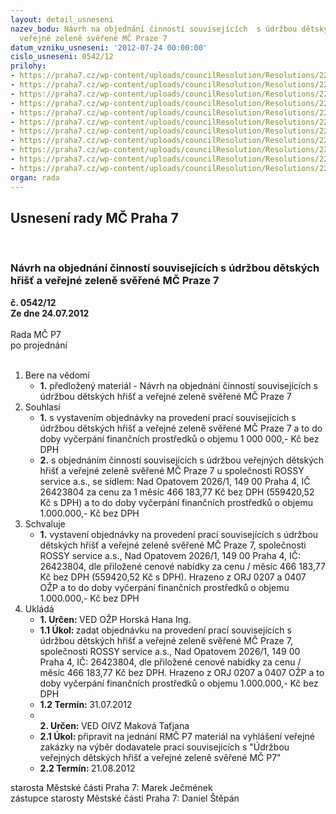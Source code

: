 ```yaml
---
layout: detail_usneseni
nazev_bodu: Návrh na objednání činností souvisejících  s údržbou dětských hřišť a
  veřejné zeleně svěřené MČ Praze 7
datum_vzniku_usneseni: '2012-07-24 00:00:00'
cislo_usneseni: 0542/12
prilohy:
- https://praha7.cz/wp-content/uploads/councilResolution/Resolutions/22648/38-12-sod_-_rada_rossy_%c3%badr%c5%beba.doc
- https://praha7.cz/wp-content/uploads/councilResolution/Resolutions/22648/38-12-zru%c5%a1en%c3%ad__zak%c3%a1zky.doc
- https://praha7.cz/wp-content/uploads/councilResolution/Resolutions/22648/38-12-p%c5%99%c3%adloha_%c4%8d._1.xls
- https://praha7.cz/wp-content/uploads/councilResolution/Resolutions/22648/38-12-cn_sedmikr%c3%a1ska.doc
- https://praha7.cz/wp-content/uploads/councilResolution/Resolutions/22648/38-12-cn_34-p7-09_sv__anton%c3%adn_p7.xls
- https://praha7.cz/wp-content/uploads/councilResolution/Resolutions/22648/38-12-cn_u_pr%c5%afhonu.doc
- https://praha7.cz/wp-content/uploads/councilResolution/Resolutions/22648/38-12-cn_argentinsk%c3%a1.doc
- https://praha7.cz/wp-content/uploads/councilResolution/Resolutions/22648/38-12-cn_osad%c3%ad.doc
- https://praha7.cz/wp-content/uploads/councilResolution/Resolutions/22648/38-12-cn_poup%c4%9btova.doc
- https://praha7.cz/wp-content/uploads/councilResolution/Resolutions/22648/38-12-cn_u__sparty.doc
- https://praha7.cz/wp-content/uploads/councilResolution/Resolutions/22648/38-12-cn_za_pap%c3%adrnou.doc
organ: rada
---
```

<div id="ucUsn_pList" class="usn">
	<span><h2>Usnesení rady MČ Praha 7 </h2>
<br></span><div class="standBody">
<span><h3>Návrh na objednání činností souvisejících  s údržbou dětských hřišť a veřejné zeleně svěřené MČ Praze 7</h3></span><div class="center">
		<strong>č. 0542/12</strong><br>
	</div>
<div class="center">
		<strong>Ze dne 24.07.2012</strong><br><br>
	</div>Rada MČ P7<br> po projednání<br><br><ol>
<li>Bere na vědomí<ul><li>
<strong>1.</strong> předložený materiál - Návrh na objednání činností souvisejících s údržbou dětských hřišť a veřejné zeleně svěřené MČ Praze 7</li></ul>
</li>
<li>Souhlasí<ul>
<li>
<strong>1.</strong> s vystavením objednávky na provedení prací souvisejících s údržbou dětských hřišť a veřejné zeleně svěřené MČ Praze 7 a to do doby vyčerpání finančních  prostředků o objemu 1 000 000,- Kč bez DPH    </li>
<li>
<strong>2.</strong> s objednáním činností souvisejících s údržbou veřejných dětských hřišť a veřejné zeleně svěřené MČ Praze 7 u společnosti ROSSY service a.s.,  se sídlem:  Nad Opatovem 2026/1, 149 00 Praha 4, IČ 26423804 za cenu za 1 měsíc   466 183,77  Kč bez DPH (559420,52 Kč s DPH) a to do doby vyčerpání  finančních prostředků o objemu 1.000.000,- Kč bez DPH</li>
</ul>
</li>
<li>Schvaluje<ul><li>
<strong>1.</strong> vystavení objednávky na provedení prací souvisejících s údržbou dětských hřišť a veřejné zeleně svěřené MČ Praze 7, společnosti ROSSY service a.s.,  Nad Opatovem 2026/1, 149 00 Praha 4, IČ: 26423804, dle přiložené cenové nabídky za cenu / měsíc 466 183,77  Kč bez DPH (559420,52 Kč s DPH). Hrazeno z ORJ 0207 a 0407 OŽP a to do doby vyčerpání finančních prostředků  o objemu 1.000.000,- Kč bez DPH</li></ul>
</li>
<li>Ukládá<ul>
<li>
<strong>1. Určen: </strong>VED OŽP Horská Hana Ing.</li>
<li>
<strong>1.1 Úkol: </strong>zadat objednávku na provedení prací souvisejících s údržbou dětských hřišť a veřejné zeleně svěřené MČ Praze 7, společnosti ROSSY service a.s., Nad Opatovem 2026/1, 149 00 Praha 4, IČ: 26423804, dle přiložené cenové nabídky za cenu / měsíc 466 183,77  Kč bez DPH. Hrazeno z ORJ 0207 a 0407 OŽP a to doby vyčerpání finančních prostředků o objemu   1.000.000,- Kč bez DPH  </li>
<li>
<strong>1.2 Termín: </strong>31.07.2012</li>
<li>
<strong><br>2. Určen: </strong>VED OIVZ Maková Taťjana</li>
<li>
<strong>2.1 Úkol: </strong>připravit na jednání RMČ P7 materiál na vyhlášení veřejné zakázky na výběr dodavatele prací souvisejících s "Údržbou veřejných dětských hřišť a veřejné zeleně svěřené MČ P7"</li>
<li>
<strong>2.2 Termín: </strong>21.08.2012</li>
</ul>
</li>
</ol>starosta Městské části Praha 7: Marek Ječmének<br>zástupce starosty Městské části Praha 7: Daniel Štěpán 
</div>
</div>